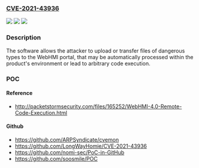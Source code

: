 ### [CVE-2021-43936](https://cve.mitre.org/cgi-bin/cvename.cgi?name=CVE-2021-43936)
![](https://img.shields.io/static/v1?label=Product&message=WebHMI&color=blue)
![](https://img.shields.io/static/v1?label=Version&message=4.1%3C%204.1%20&color=brighgreen)
![](https://img.shields.io/static/v1?label=Vulnerability&message=Unrestricted%20Upload%20of%20File%20with%20Dangerous%20Type&color=brighgreen)

### Description

The software allows the attacker to upload or transfer files of dangerous types to the WebHMI portal, that may be automatically processed within the product's environment or lead to arbitrary code execution.

### POC

#### Reference
- http://packetstormsecurity.com/files/165252/WebHMI-4.0-Remote-Code-Execution.html

#### Github
- https://github.com/ARPSyndicate/cvemon
- https://github.com/LongWayHomie/CVE-2021-43936
- https://github.com/nomi-sec/PoC-in-GitHub
- https://github.com/soosmile/POC

